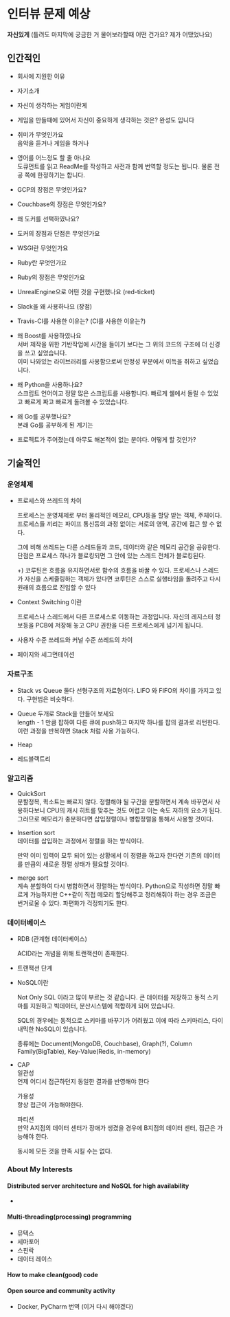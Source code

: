 # 인터뷰 문제 예상

**자신있게** (틀려도 마지막에 궁금한 거 물어보라할때 어떤 건가요? 제가 어땠었나요)

## 인간적인

- 회사에 지원한 이유
- 자기소개
- 자신이 생각하는 게임이란게
- 게임을 만들때에 있어서 자신이 중요하게 생각하는 것은?
  완성도 입니다
- 취미가 무엇인가요  
  음악을 듣거나 게임을 하거나

- 영어를 어느정도 할 줄 아나요  
  도큐먼트를 읽고 ReadMe를 작성하고 사전과 함께 번역할 정도는 됩니다.
  물론 전공 쪽에 한정하기는 합니다.

- GCP의 장점은 무엇인가요?
- Couchbase의 장점은 무엇인가요?
- 왜 도커를 선택하였나요?
- 도커의 장점과 단점은 무엇인가요
- WSGI란 무엇인가요
- Ruby란 무엇인가요
- Ruby의 장점은 무엇인가요
- UnrealEngine으로 어떤 것을 구현했나요 (red-ticket)
- Slack을 왜 사용하나요 (장점)
- Travis-CI를 사용한 이유는? (CI를 사용한 이유는?)
- 왜 Boost를 사용하였나요  
  서버 제작을 위한 기반작업에 시간을 들이기 보다는 그 위의 코드의 구조에 더 신경을 쓰고 싶었습니다.  
  이미 나와있는 라이브러리를 사용함으로써 안정성 부분에서 이득을 취하고 싶었습니다.

- 왜 Python을 사용하나요?  
  스크립트 언어이고 정말 많은 스크립트를 사용합니다. 빠르게 쉘에서 돌릴 수 있었고 빠르게 짜고 빠르게 돌려볼 수 있었습니다.

- 왜 Go를 공부했나요?  
  본래 Go를 공부하게 된 계기는
- 프로젝트가 주어졌는데 아무도 해본적이 없는 분야다. 어떻게 할 것인가?

## 기술적인

### 운영체제

- 프로세스와 쓰레드의 차이
  
  프로세스는 운영체제로 부터 물리적인 메모리, CPU등을 할당 받는 객체, 주체이다.
  프로세스들 끼리는 파이프 통신등의 과정 없이는 서로의 영역, 공간에 접근 할 수 없다.

  그에 비해 쓰레드는 다른 스레드들과 코드, 데이터와 같은 메모리 공간을 공유한다.
  단점은 프로세스 하나가 블로킹되면 그 안에 있는 스레드 전체가 블로킹된다.

  +) 코루틴은 흐름을 유지하면서로 함수의 흐름을 바꿀 수 있다. 프로세스나 스레드가 자신을 스케줄링하는 객체가 있다면 코루틴은 스스로 실행타임을 돌려주고 다시 원래의 흐름으로 진입할 수 있다

- Context Switching 이란
  
  프로세스나 스레드에서 다른 프로세스로 이동하는 과정입니다. 자신의 레지스터 정보등을 PCB에 저장해 놓고 CPU 권한을 다른 프로세스에게 넘기게 됩니다.

- 사용자 수준 쓰레드와 커널 수준 쓰레드의 차이
- 페이지와 세그먼테이션

### 자료구조

- Stack vs Queue
  둘다 선형구조의 자료형이다. LIFO 와 FIFO의 차이를 가지고 있다. 구현법은 비슷하다.

- Queue 두개로 Stack을 만들어 보세요  
  length - 1 만큼 팝하여 다른 큐에 push하고 마지막 하나를 팝의 결과로 리턴한다. 이런 과정을 반복하면 Stack 처럼 사용 가능하다.

- Heap

- 레드블랙트리

### 알고리즘

- QuickSort  
  분할정복, 퀵소트는 빠르지 않다. 정렬해야 될 구간을 분할하면서 계속 바꾸면서 사용하다보니 CPU의 캐시 히트를 맞추는 것도 어렵고 이는 속도 저하의 요소가 된다. 그러므로 메모리가 충분하다면 삽입정렬이나 병합정렬을 통해서 사용할 것이다.

- Insertion sort  
  데이터를 삽입하는 과정에서 정렬을 하는 방식이다.

  만약 이미 입력이 모두 되어 있는 상황에서 이 정렬을 하고자 한다면 기존의 데이터를 만큼의 새로운 정렬 상태가 필요할 것이다. 

- merge sort  
  계속 분할하여 다시 병합하면서 정렬하는 방식이다. Python으로 작성하면 정말 빠르게 가능하지만 C++같이 직접 메모리 할당해주고 정리해줘야 하는 경우 조금은 번거로울 수 있다. 파편화가 걱정되기도 한다. 
### 데이터베이스
- RDB (관계형 데이터베이스)
  
  ACID라는 개념을 위해 트랜잭션이 존재한다.
- 트랜잭션 단계
- NoSQL이란
  
  Not Only SQL 이라고 많이 부르는 것 같습니다.
  큰 데이터를 저장하고 동적 스키마를 지원하고 빅데이터, 분산시스템에 적합하게 되어 있습니다.

  SQL의 경우에는 동적으로 스키마를 바꾸기가 어려웠고 이에 따라 스키마리스, 다이내믹한 NoSQL이 있습니다.

  종류에는 Document(MongoDB, Couchbase), Graph(?), Column Family(BigTable), Key-Value(Redis, in-memory)

- CAP  
  일관성  
  언제 어디서 접근하던지 동일한 결과를 반영해야 한다  
  
  가용성  
  항상 접근이 가능해야한다.

  파티션  
  만약 A지점의 데이터 센터가 장애가 생겼을 경우에 B지점의 데이터 센터, 접근은 가능해야 한다.

  동시에 모든 것을 만족 시킬 수는 없다.

### About My Interests

#### Distributed server architecture and NoSQL for high availability

- 
#### Multi-threading(processing) programming

- 뮤텍스
- 세마포어
- 스핀락
- 데이터 레이스

#### How to make clean(good) code



#### Open source and community activity

- Docker, PyCharm 번역 (이거 다시 해야겠다)


